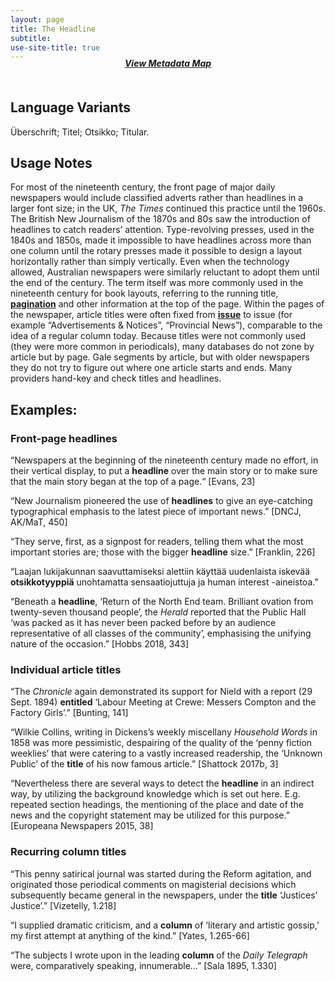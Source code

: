 ```yaml
---
layout: page
title: The Headline
subtitle: 
use-site-title: true
---
```

<h4 style="text-align:center;font-style:italic;margin-top:-20px;margin-bottom:50px;"><a href="../../maps/headline">View Metadata Map</a></h4>

## Language Variants 

Überschrift; Titel; Otsikko; Titular. 

## Usage Notes

For most of the nineteenth century, the front page of major daily
newspapers would include classified adverts rather than headlines in a
larger font size; in the UK, *The Times* continued this practice until
the 1960s. The British New Journalism of the 1870s and 80s saw the
introduction of headlines to catch readers’ attention. Type-revolving
presses, used in the 1840s and 1850s, made it impossible to have
headlines across more than one column until the rotary presses made
it possible to design a layout horizontally rather than simply
vertically. Even when the technology allowed, Australian newspapers
were similarly reluctant to adopt them until the end of the century. The
term itself was more commonly used in the nineteenth century for book
layouts, referring to the running title, [**pagination**](../page-number) and other
information at the top of the page. Within the pages of the newspaper,
article titles were often fixed from [**issue**](../issue-number) to issue (for example
“Advertisements & Notices”, “Provincial News”), comparable to the idea
of a regular column today. Because titles were not commonly used (they
were more common in periodicals), many databases do not zone by article
but by page. Gale segments by article, but with older newspapers they do
not try to figure out where one article starts and ends. Many providers
hand-key and check titles and headlines.

## Examples:

### Front-page headlines

“Newspapers at the beginning of the nineteenth century made no
    effort, in their vertical display, to put a **headline** over the main
    story or to make sure that the main story began at the top of a
    page.“ \[Evans, 23\]

“New Journalism pioneered the use of **headlines** to give an
    eye-catching typographical emphasis to the latest piece of important
    news.” \[DNCJ, AK/MaT, 450\]

“They serve, first, as a signpost for readers, telling them what the
    most important stories are; those with the bigger **headline**
    size.” \[Franklin, 226\]

“Laajan lukijakunnan saavuttamiseksi alettiin käyttää uudenlaista
    iskevää **otsikkotyyppiä** unohtamatta sensaatiojuttuja ja human
    interest -aineistoa.”

“Beneath a **headline**, ‘Return of the North End team. Brilliant
    ovation from twenty-seven thousand people’, the *Herald* reported
    that the Public Hall ‘was packed as it has never been packed before
    by an audience representative of all classes of the community’,
    emphasising the unifying nature of the occasion.” \[Hobbs 2018,
    343\]

### Individual article titles

“The *Chronicle* again demonstrated its support for Nield with a
    report (29 Sept. 1894) **entitled** ‘Labour Meeting at Crewe:
    Messers Compton and the Factory Girls’.” \[Bunting, 141\]

“Wilkie Collins, writing in Dickens’s weekly miscellany *Household
    Words* in 1858 was more pessimistic, despairing of the quality of
    the ‘penny fiction weeklies’ that were catering to a vastly
    increased readership, the ‘Unknown Public’ of the **title** of his
    now famous article.” \[Shattock 2017b, 3\]

“Nevertheless there are several ways to detect the **headline** in
    an indirect way, by utilizing the background knowledge which is set
    out here. E.g. repeated section headings, the mentioning of the
    place and date of the news and the copyright statement may be
    utilized for this purpose.” \[Europeana Newspapers 2015, 38\]

### Recurring column titles

“This penny satirical journal was started during the Reform
    agitation, and originated those periodical comments on magisterial
    decisions which subsequently became general in the newspapers, under
    the **title** ‘Justices’ Justice’.” \[Vizetelly, 1.218\]

“I supplied dramatic criticism, and a **column** of ‘literary and
    artistic gossip,’ my first attempt at anything of the kind.”
    \[Yates, 1.265-66\]

“The subjects I wrote upon in the leading **column** of the *Daily
    Telegraph* were, comparatively speaking, innumerable…” \[Sala 1895,
    1.330\]